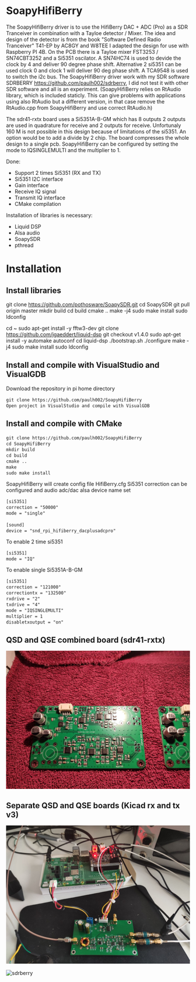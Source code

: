 # SoapyHifiBerry 
The SoapyHifiBerry driver is to use the HifiBerry DAC + ADC (Pro) as a SDR Tranceiver in combination with a Tayloe detector / Mixer.
The idea and design of the detector is from the book "Software Defined Radio Tranceiver" T41-EP by AC8GY and W8TEE
I adapted the design for use with Raspberry PI 4B. On the PCB there is a Tayloe mixer FST3253 / SN74CBT3252 and a Si5351 oscilator.
A SN74HC74 is used to devide the clock by 4 and deliver 90 degree phase shift. Alternative 2 si5351 can be used clock 0 and clock 1 will deliver 90 deg phase shift. A TCA9548 is used to switch the i2c bus.
The SoapyHifiBerry driver work with my SDR software SDRBERRY https://github.com/paulh002/sdrberry, I did not test it with other SDR software and all is an experiment.
(SoapyHifiBerry relies on RtAudio library, which is included staticly. This can give problems with applications using also RtAudio but a different version, 
in that case remove the RtAudio.cpp from SoapyHifiBerry and use correct RtAudio.h)

The sdr41-rxtx board uses a Si5351A-B-GM which has 8 outputs 2 outputs are used in quadrature for receive and 2 outputs for receive. Unfortunaly 160 M is not possible in this design because of limitations of the si5351.
An option would be to add a divide by 2 chip. The board compresses the whole design to a single pcb. SoapyHifiBerry can be configured by setting the mode to IQSINGLEMULTI and the multiplier to 1.

Done:
- Support 2 times Si5351 (RX and TX)
- Si5351 I2C interface
- Gain interface
- Receive IQ signal
- Transmit IQ interface
- CMake compilation

Installation of libraries is necessary:
- Liquid DSP
- Alsa audio
- SoapySDR
- pthread

# Installation

## Install libraries

git clone https://github.com/pothosware/SoapySDR.git
cd SoapySDR
git pull origin master
mkdir build
cd build
cmake ..
make -j4
sudo make install
sudo ldconfig

cd ~
sudo apt-get install -y fftw3-dev
git clone https://github.com/jgaeddert/liquid-dsp
git checkout v1.4.0
sudo apt-get install -y automake autoconf
cd liquid-dsp
./bootstrap.sh
./configure
make -j4
sudo make install
sudo ldconfig


## Install and compile with VisualStudio and VisualGDB
Download the repository in pi home directory  
```
git clone https://github.com/paulh002/SoapyHifiBerry  
Open project in VisualStudio and compile with VisualGDB

```

## Install and compile with CMake
```
git clone https://github.com/paulh002/SoapyHifiBerry  
cd SoapyHifiBerry
mkdir build
cd build
cmake ..
make
sudo make install
```

SoapyHifiBerry will create config file HifiBerry.cfg Si5351 correction can be configured and audio adc/dac alsa device name set
```
[si5351]
correction = "50000"
mode = "single"

[sound]
device = "snd_rpi_hifiberry_dacplusadcpro"
```

To enable 2 time si5351

```
[si5351]
mode = "IQ"
```


To enable single Si5351A-B-GM
```
[si5351]
correction = "121000"
correctiontx = "132500"
rxdrive = "2"
txdrive = "4"
mode = "IQSINGLEMULTI"
multiplier = 1
disabletxoutput = "on"
```

## QSD and QSE combined board (sdr41-rxtx)
![Tayloe](https://github.com/paulh002/SoapyHifiBerry/blob/master/sdr-txrx.jpg)

## Separate QSD and QSE boards (Kicad rx and tx v3)
![sdrberry](https://github.com/paulh002/SoapyHifiBerry/blob/master/HifiBerry%20Tayloe.jpg)

![sdrberry](https://github.com/paulh002/sdrberry/blob/master/rb_tranceiver.jpg)